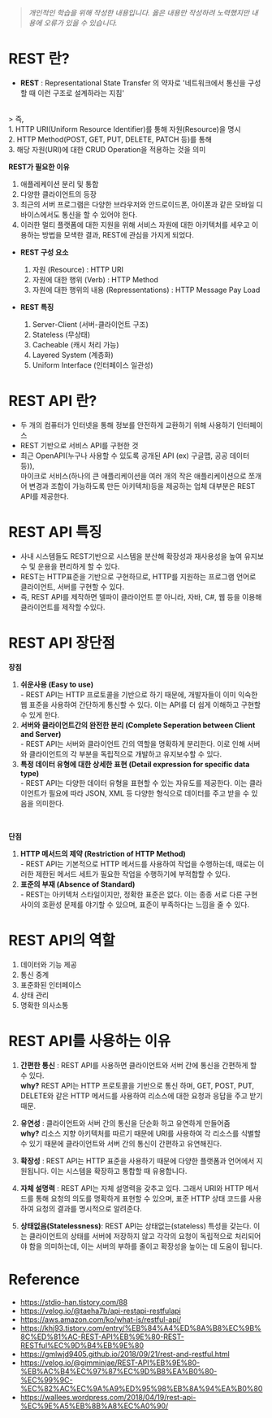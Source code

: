 > *개인적인 학습을 위해 작성한 내용입니다. 옳은 내용만 작성하려 노력했지만 내용에 오류가 있을 수 있습니다.*


# REST 란?
- **REST** : Representational State Transfer 의 약자로 '네트워크에서 통신을 구성할 때 이런 구조로 설계하라는 지침' 
<br>
> 즉,<br> 
    1. HTTP URI(Uniform Resource Identifier)를 통해 자원(Resource)을 명시
<br>
    2. HTTP Method(POST, GET, PUT, DELETE, PATCH 등)를 통해
<br>
    3. 해당 자원(URI)에 대한 CRUD Operation을 적용하는 것을 의미

 **REST가 필요한 이유**
  1. 애플레케이션 분리 및 통합
  2. 다양한 클라이언트의 등장
  3. 최근의 서버 프로그램은 다양한 브라우저와 안드로이드폰, 아이폰과 같은 모바일 디바이스에서도 통신을 할 수 있어야 한다.
  4. 이러한 멀티 플랫폼에 대한 지원을 위해 서비스 자원에 대한 아키텍처를 세우고 이용하는 방법을 모색한 결과, REST에 관심을 가지게 되었다. 


- **REST 구성 요소**
  1. 자원 (Resource) : HTTP URI
  2. 자원에 대한 행위 (Verb) : HTTP Method
  3. 자원에 대한 행위의 내용 (Repressentations) : HTTP Message Pay Load 

- **REST 특징**
  1. Server-Client (서버-클라이언트 구조)
  2. Stateless (무상태)
  3. Cacheable (캐시 처리 가능)
  4. Layered System (계층화)
  5. Uniform Interface (인터페이스 일관성)

# REST API 란?
- 두 개의 컴퓨터가 인터넷을 통해 정보를 안전하게 교환하기 위해 사용하기 인터페이스
- REST 기반으로 서비스 API를 구현한 것
- 최근 OpenAPI(누구나 사용할 수 있도록 공개된 API (ex) 구글맵, 공공 데이터 등)), <br> 마이크로 서비스(하나의 큰 애플리케이션을 여러 개의 작은 애플리케이션으로 쪼개어 변경과 조합이 가능하도록 만든 아키텍처)등을 제공하는 업체 대부분은 REST API를 제공한다.

# REST API 특징
- 사내 시스템들도 REST기반으로 시스템을 분산해 확장성과 재사용성을 높여 유지보수 및 운용을 편리하게 할 수 있다.
- REST는 HTTP표준을 기반으로 구현하므로, HTTP를 지원하는 프로그램 언어로 클라이언트, 서버를 구현할 수 있다.
- 즉, REST API를 제작하면 델파이 클라이언트 뿐 아니라, 자바, C#, 웹 등을 이용해 클라이언트를 제작할 수있다.
# REST API 장단점
**장점**
  1. **쉬운사용 (Easy to use)**<br>
    - REST API는 HTTP 프로토콜을 기반으로 하기 때문에, 개발자들이 이미 익숙한 웹 표준을 사용하여 간단하게 통신할 수 있다. 이는 API를 더 쉽게 이해하고 구현할 수 있게 한다.
  2. **서버와 클라이언트간의 완전한 분리 (Complete Seperation between Client and Server)**<br>
    - REST API는 서버와 클라이언트 간의 역할을 명확하게 분리한다. 이로 인해 서버와 클라이언트의 각 부분을 독립적으로 개발하고 유지보수할 수 있다. 
  3. **특정 데이터 유형에 대한 상세한 표현 (Detail expression for specific data type)**<br>
    - REST API는 다양한 데이터 유형을 표현할 수 있는 자유도를 제공한다. 이는 클라이언트가 필요에 따라 JSON, XML 등 다양한 형식으로 데이터를 주고 받을 수 있음을 의미한다.
  <br>

**단점**
  1. **HTTP 메서드의 제약 (Restriction of HTTP Method)**<br>
    - REST API는 기본적으로 HTTP 메서드를 사용하여 작업을 수행하는데, 때로는 이러한 제한된 메서드 세트가 필요한 작업을 수행하기에 부적합할 수 있다.
  2. **표준의 부재 (Absence of Standard)**<br>
    - REST는 아키텍처 스타일이지만, 정확한 표준은 없다. 이는 종종 서로 다른 구현 사이의 호환성 문제를 야기할 수 있으며, 표준이 부족하다는 느낌을 줄 수 있다.

# REST API의 역할
1. 데이터와 기능 제공
2. 통신 중계
3. 표준화된 인터페이스
4. 상태 관리
5. 명확한 의사소통

# REST API를 사용하는 이유
1. **간편한 통신** : REST API를 사용하면 클라이언트와 서버 간에 통신을 간편하게 할 수 있다.
<br>**why?** REST API는 HTTP 프로토콜을 기반으로 통신 하며, GET, POST, PUT, DELETE와 같은 HTTP 메서드를 사용하여 리소스에 대한 요청과 응답을 주고 받기 때문.

2. **유연성** : 클라이언트와 서버 간의 통신을 단순화 하고 유연하게 만들어줌
<br>**why?** 리소스 지향 아키텍처를 따르기 때문에 URI를 사용하여 각 리소스를 식별할 수 있기 때문에 클라이언트와 서버 간의 통신이 간편하고 유연해진다.

3. **확장성** : REST API는 HTTP 표준을 사용하기 때문에 다양한 플랫폼과 언어에서 지원됩니다. 이는 시스템을 확장하고 통합할 때 유용합니다.

4. **자체 설명력** : REST API는 자체 설명력을 갖추고 있다. 그래서 URI와 HTTP 메서드를 통해 요청의 의도를 명확하게 표현할 수 있으며, 표준 HTTP 상태 코드를 사용하여 요청의 결과를 명시적으로 알려준다.

5. **상태없음(Statelessness)**: REST API는 상태없는(stateless) 특성을 갖는다. 이는 클라이언트의 상태를 서버에 저장하지 않고 각각의 요청이 독립적으로 처리되어야 함을 의미하는데, 이는 서버의 부하를 줄이고 확장성을 높이는 데 도움이 됩니다.

# Reference
* https://stdio-han.tistory.com/88
* https://velog.io/@taeha7b/api-restapi-restfulapi
* https://aws.amazon.com/ko/what-is/restful-api/
* https://khj93.tistory.com/entry/%EB%84%A4%ED%8A%B8%EC%9B%8C%ED%81%AC-REST-API%EB%9E%80-REST-RESTful%EC%9D%B4%EB%9E%80
* https://gmlwjd9405.github.io/2018/09/21/rest-and-restful.html
* https://velog.io/@gimminjae/REST-API%EB%9E%80-%EB%AC%B4%EC%97%87%EC%9D%B8%EA%B0%80-%EC%99%9C-%EC%82%AC%EC%9A%A9%ED%95%98%EB%8A%94%EA%B0%80
* https://wallees.wordpress.com/2018/04/19/rest-api-%EC%9E%A5%EB%8B%A8%EC%A0%90/